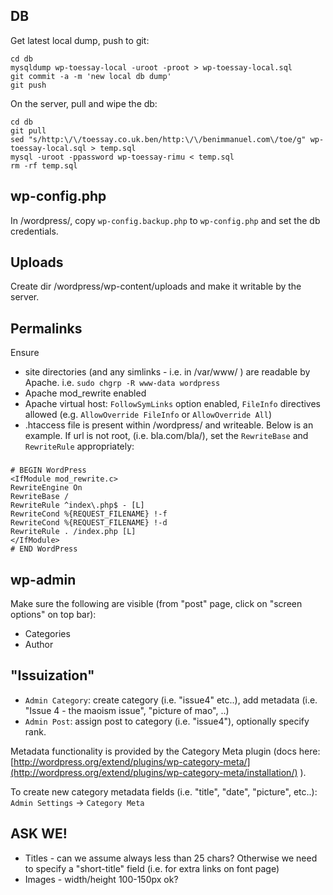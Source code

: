 ## DB

Get latest local dump, push to git:

    cd db
    mysqldump wp-toessay-local -uroot -proot > wp-toessay-local.sql
    git commit -a -m 'new local db dump'
    git push

On the server, pull and wipe the db:

    cd db
    git pull
    sed "s/http:\/\/toessay.co.uk.ben/http:\/\/benimmanuel.com\/toe/g" wp-toessay-local.sql > temp.sql
    mysql -uroot -ppassword wp-toessay-rimu < temp.sql
    rm -rf temp.sql


## wp-config.php

In /wordpress/, copy `wp-config.backup.php` to `wp-config.php` and set the db credentials.

## Uploads

Create dir /wordpress/wp-content/uploads and make it writable by the server.

## Permalinks

Ensure
* site directories (and any simlinks - i.e. in /var/www/ ) are readable by Apache. i.e. `sudo chgrp -R www-data wordpress`
* Apache mod_rewrite enabled
* Apache virtual host: `FollowSymLinks` option enabled, `FileInfo` directives allowed (e.g. `AllowOverride FileInfo` or `AllowOverride All`)
* .htaccess file is present within /wordpress/ and writeable. Below is an example. If url is not root, (i.e. bla.com/bla/),
set the `RewriteBase` and `RewriteRule` appropriately:

###

    # BEGIN WordPress
    <IfModule mod_rewrite.c>
    RewriteEngine On
    RewriteBase /
    RewriteRule ^index\.php$ - [L]
    RewriteCond %{REQUEST_FILENAME} !-f
    RewriteCond %{REQUEST_FILENAME} !-d
    RewriteRule . /index.php [L]
    </IfModule>
    # END WordPress

## wp-admin

Make sure the following are visible (from "post" page, click on "screen options" on top bar):
* Categories
* Author

## "Issuization"
* `Admin Category`: create category (i.e. "issue4" etc..), add metadata (i.e. "Issue 4 - the maoism issue", "picture of mao", ..)
* `Admin Post`: assign post to category (i.e. "issue4"), optionally specify rank.

Metadata functionality is provided by the Category Meta plugin (docs here: [http://wordpress.org/extend/plugins/wp-category-meta/](http://wordpress.org/extend/plugins/wp-category-meta/installation/) ).

To create new category metadata fields (i.e. "title", "date", "picture", etc..): `Admin Settings` -> `Category Meta`


## ASK WE!
* Titles - can we assume always less than 25 chars? Otherwise we need to specify a "short-title" field (i.e. for extra links on font page)
* Images - width/height 100-150px ok?

